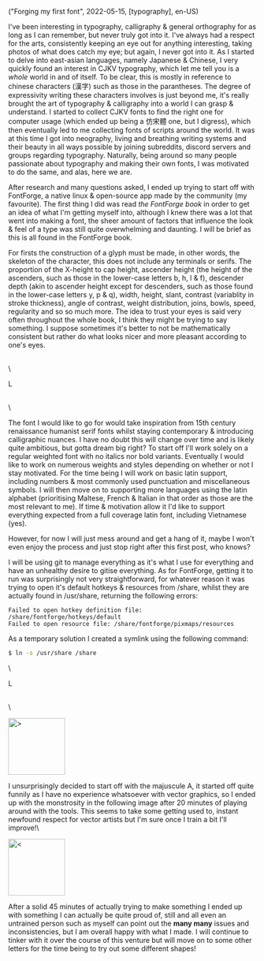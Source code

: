 ("Forging my first font", 2022-05-15, [typography], en-US)

<span class="lettrine">I</span>'ve been interesting in typography, calligraphy & general orthography for as long as I can remember, but never truly got into it. I've always had a respect for the arts, consistently keeping an eye out for anything interesting, taking photos of what does catch my eye; but again, I never got into it. As I started to delve into east-asian languages, namely Japanese & Chinese, I very quickly found an interest in CJKV typography, which let me tell you is a *whole* world in and of itself. To be clear, this is mostly in reference to chinese characters (漢字) such as those in the parantheses. The degree of expressivity writing these characters involves is just beyond me, it's really brought the art of typography & calligraphy into a world I can grasp & understand. I started to collect CJKV fonts to find the right one for computer usage (which ended up being a 仿宋體 one, but I digress), which then eventually led to me collecting fonts of scripts around the world. It was at this time I got into neography, living and breathing writing systems and their beauty in all ways possible by joining subreddits, discord servers and groups regarding typography. Naturally, being around so many people passionate about typography and making their own fonts, I was motivated to do the same, and alas, here we are.

After research and many questions asked, I ended up trying to start off with FontForge, a native linux & open-source app made by the community (my favourite). The first thing I did was read *the FontForge book* in order to get an idea of what I'm getting myself into, although I knew there was a lot that went into making a font, the sheer amount of factors that influence the look & feel of a type was still quite overwhelming and daunting. I will be brief as this is all found in the FontForge book. 

For firsts the construction of a glyph must be made, in other words, the skeleton of the character, this does not include any terminals or serifs. The proportion of the X-height to cap height, ascender height (the height of the ascenders, such as those in the lower-case letters b, h, l & f), descender depth (akin to ascender height except for descenders, such as those found in the lower-case letters y, p & q), width, height, slant, contrast (variablity in stroke thickness), angle of contrast, weight distribution, joins, bowls, speed, regularity and so so much more. The idea to trust your eyes is said very often throughout the whole book, I think they might be trying to say something. I suppose sometimes it's better to not be mathematically consistent but rather do what looks nicer and more pleasant according to one's eyes. 

\
\

<span class="divider">L</span>

\
\

<span class="lettrine">T</span>he font I would like to go for would take inspiration from 15th century renaissance humanist serif fonts whilst staying contemporary & introducing calligraphic nuances. I have no doubt this will change over time and is likely quite ambitious, but gotta dream big right? To start off I'll work solely on a regular weighted font with no italics nor bold variants. Eventually I would like to work on numerous weights and styles depending on whether or not I stay motivated. For the time being I will work on basic latin support, including numbers & most commonly used punctuation and miscellaneous symbols. I will then move on to supporting more languages using the latin alphabet (prioritising Maltese, French & Italian in that order as those are the most relevant to me). If time & motivation allow it I'd like to support everything expected from a full coverage latin font, including Vietnamese (yes).

However, for now I will just mess around and get a hang of it, maybe I won't even enjoy the process and just stop right after this first post, who knows?

I will be using git to manage everything as it's what I use for everything and have an unhealthy desire to gitise everything. As for FontForge, getting it to run was surprisingly not very straightforward, for whatever reason it was trying to open it's default hotkeys & resources from /share, whilst they are actually found in /usr/share, returning the following errors:

``` 
Failed to open hotkey definition file: /share/fontforge/hotkeys/default 
Failed to open resource file: /share/fontforge/pixmaps/resources 
```
 
As a temporary solution I created a symlink using the following command:
```sh
$ ln -s /usr/share /share 
```

\

<span class="divider">L</span>

\
\

<img alt=">" src="data/2022-05-15/quasi-arch-A.png" width="115"/>

<span class="lettrine">I</span> unsurprisingly decided to start off with the majuscule A, it started off quite funnily as I have no experience whatsoever with vector graphics, so I ended up with the monstrosity in the following image after 20 minutes of playing around with the tools. This seems to take some getting used to, instant newfound respect for vector artists but I'm sure once I train a bit I'll improve!\

<img alt="<" src="data/2022-05-15/first-draft-A.png" width="115"/>

After a solid 45 minutes of actually trying to make something I ended up with something I can actually be quite proud of, still and all even an untrained person such as myself can point out the **many many** issues and inconsistencies, but I am overall happy with what I made. I will continue to tinker with it over the course of this venture but will move on to some other letters for the time being to try out some different shapes!